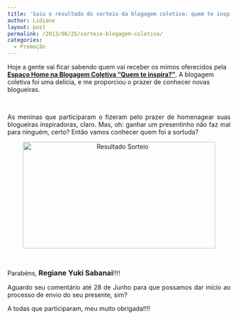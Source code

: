 ```yaml
---
title: 'Saiu o resultado do sorteio da blogagem coletiva: quem te inspira?'
author: Lidiane
layout: post
permalink: /2013/06/25/sorteio-blogagem-coletiva/
categories:
  - Promoção
---
```

Hoje a gente vai ficar sabendo quem vai receber os mimos oferecidos pela [**Espaço Home na Blogagem Coletiva “Quem te inspira?”**](http://www.trololodemulher.com.br/2013/06/14/blogagem-coletiva/). A blogagem coletiva foi uma delícia, e me proporciou o prazer de conhecer novas blogueiras.

&nbsp;

<p align="justify">
  As meninas que participaram o fizeram pelo prazer de homenagear suas blogueiras inspiradoras, claro. Mas, oh: ganhar um presentinho não faz mal para ninguém, certo? Então vamos conhecer quem foi a sortuda?
</p>

<!--more-->

<p align="center">
  <a href="https://www.trololodemulher.com.br/2013/06/Resultado-Sorteio.png"><img class="alignnone size-full wp-image-9567" alt="Resultado Sorteio" src="https://www.trololodemulher.com.br/2013/06/Resultado-Sorteio.png" width="434" height="241" /></a>
</p>

&nbsp;

<p align="justify">
  Parabéns, <strong><span style="font-size: medium;">Regiane Yuki Sabanai</span></strong>!!!!
</p>

<p align="justify">
  Aguardo seu comentário até 28 de Junho para que possamos dar início ao processo de envio do seu presente, sim?
</p>

<p align="justify">
  A todas que participaram, meu muito obrigada!!!!
</p>